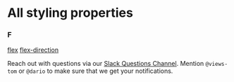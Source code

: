 # All styling properties

### F
[flex](Flexbox.md)
[flex-direction](Flexbox.md)




























Reach out with questions via our [Slack Questions Channel](https://slack.viewsdx.com/).
Mention `@views-tom` or `@dario` to make sure that we get your notifications.
